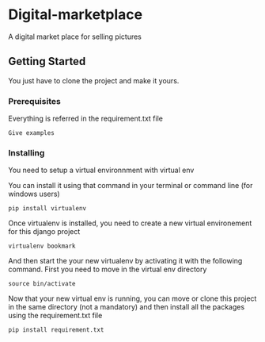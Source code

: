# Digital-marketplace
A digital market place for selling pictures

## Getting Started

You just have to clone the project and make it yours.

### Prerequisites

Everything is referred in the requirement.txt file

```
Give examples
```

### Installing

You need to setup a virtual environnment with virtual env

You can install it using that command in your terminal or command line (for windows users)

```
pip install virtualenv
```

Once virtualenv is installed, you need to create a new virtual environement for this django project

```
virtualenv bookmark
```

And then start the your new virtualenv by activating it with the following command. First you need to move in the virtual env directory

```
source bin/activate
```


Now that your new virtual env is running, you can move or clone this project in the same directory (not a mandatory) and then install all the packages using the requirement.txt file
```
pip install requirement.txt
```
